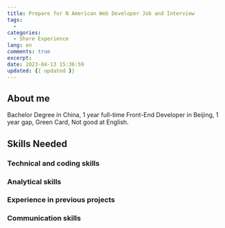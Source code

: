 ```yaml
---
title: Prepare for N American Web Developer Job and Interview
tags:
  -
categories:
  - Share Experience
lang: en
comments: true
excerpt:
date: 2023-04-13 15:36:59
updated: {{ updated }}
---
```


## About me

Bachelor Degree in China, 1 year full-time Front-End Developer in Beijing, 1 year gap, Green Card, Not good at English.

## Skills Needed

### Technical and coding skills

### Analytical skills

### Experience in previous projects

### Communication skills


